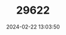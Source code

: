 ---
title: "29622"
category: "Mazama pandora"
draft: false
date: 2024-02-22 13:03:50
languages:
  Spanish; Castilian: ["Temazate Café"]
  English: ["Yucatan Brown Brocket"]
---
